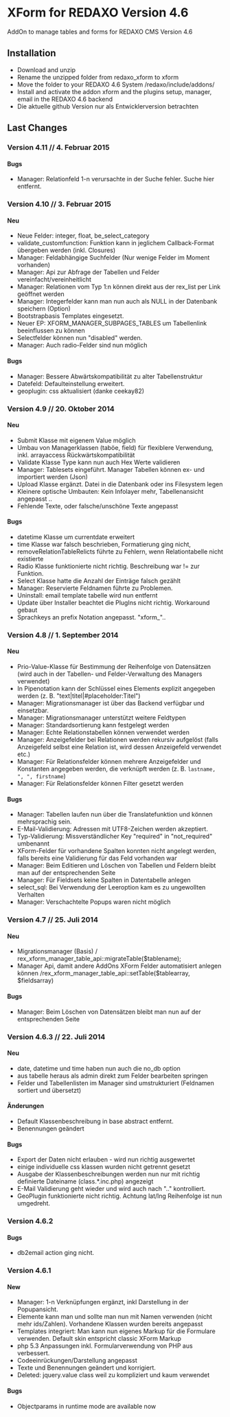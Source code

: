 XForm for REDAXO Version 4.6
=============

AddOn to manage tables and forms for REDAXO CMS Version 4.6


Installation
-------

* Download and unzip
* Rename the unzipped folder from redaxo_xform to xform
* Move the folder to your REDAXO 4.6 System /redaxo/include/addons/
* Install and activate the addon xform and the plugins setup, manager, email in the REDAXO 4.6 backend
* Die aktuelle github Version nur als Entwicklerversion betrachten

Last Changes
-------

### Version 4.11 // 4. Februar 2015

#### Bugs
* Manager: Relationfeld 1-n verursachte in der Suche fehler. Suche hier entfernt.


### Version 4.10 // 3. Februar 2015

#### Neu
* Neue Felder: integer, float, be_select_category
* validate_customfunction: Funktion kann in jeglichem Callback-Format übergeben werden (inkl. Closures)
* Manager: Feldabhängige Suchfelder (Nur wenige Felder im Moment vorhanden)
* Manager: Api zur Abfrage der Tabellen und Felder vereinfacht/vereinheitlicht
* Manager: Relationen vom Typ 1:n können direkt aus der rex_list per Link geöffnet werden
* Manager: Integerfelder kann man nun auch als NULL in der Datenbank speichern (Option)
* Bootstrapbasis Templates eingesetzt.
* Neuer EP: XFORM_MANAGER_SUBPAGES_TABLES um Tabellenlink beeinflussen zu können
* Selectfelder können nun "disabled" werden.
* Manager: Auch radio-Felder sind nun möglich

#### Bugs
* Manager: Bessere Abwärtskompatibilität zu alter Tabellenstruktur
* Datefeld: Defaulteinstellung erweitert.
* geoplugin: css aktualisiert (danke ceekay82)

### Version 4.9 // 20. Oktober 2014

#### Neu
* Submit Klasse mit eigenem Value möglich
* Umbau von Managerklassen (taböe, field) für flexiblere Verwendung, inkl. arrayaccess Rückwärtskompatibilität
* Validate Klasse Type kann nun auch Hex Werte validieren
* Manager: Tablesets eingeführt. Manager Tabellen können ex- und importiert werden (Json)
* Upload Klasse ergänzt. Datei in die Datenbank oder ins Filesystem legen
* Kleinere optische Umbauten: Kein Infolayer mehr, Tabellenansicht angepasst ..
* Fehlende Texte, oder falsche/unschöne Texte angepasst

#### Bugs

* datetime Klasse um currentdate erweitert
* time Klasse war falsch beschrieben, Formatierung ging nicht,
* removeRelationTableRelicts führte zu Fehlern, wenn Relationtabelle nicht existierte
* Radio Klasse funktionierte nicht richtig. Beschreibung war != zur Funktion.
* Select Klasse hatte die Anzahl der Einträge falsch gezählt
* Manager: Reservierte Feldnamen führte zu Problemen.
* Uninstall: email template tabelle wird nun entfernt
* Update über Installer beachtet die PlugIns nicht richtig. Workaround gebaut
* Sprachkeys an prefix Notation angepasst. "xform_"..


### Version 4.8 // 1. September 2014

#### Neu

* Prio-Value-Klasse für Bestimmung der Reihenfolge von Datensätzen (wird auch in der Tabellen- und Felder-Verwaltung des Managers verwendet)
* In Pipenotation kann der Schlüssel eines Elements explizit angegeben werden (z. B. "text|titel|#placeholder:Titel")
* Manager: Migrationsmanager ist über das Backend verfügbar und einsetzbar.
* Manager: Migrationsmanager unterstützt weitere Feldtypen
* Manager: Standardsortierung kann festgelegt werden
* Manager: Echte Relationstabellen können verwendet werden
* Manager: Anzeigefelder bei Relationen werden rekursiv aufgelöst (falls Anzeigefeld selbst eine Relation ist, wird dessen Anzeigefeld verwendet etc.)
* Manager: Für Relationsfelder können mehrere Anzeigefelder und Konstanten angegeben werden, die verknüpft werden (z. B. `lastname, ", ", firstname`)
* Manager: Für Relationsfelder können Filter gesetzt werden

#### Bugs

* Manager: Tabellen laufen nun über die Translatefunktion und können mehrsprachig sein.
* E-Mail-Validierung: Adressen mit UTF8-Zeichen werden akzeptiert.
* Typ-Validierung: Missverständlicher Key "required" in "not_required" umbenannt
* XForm-Felder für vorhandene Spalten konnten nicht angelegt werden, falls bereits eine Validierung für das Feld vorhanden war
* Manager: Beim Editieren und Löschen von Tabellen und Feldern bleibt man auf der entsprechenden Seite
* Manager: Für Fieldsets keine Spalten in Datentabelle anlegen
* select_sql: Bei Verwendung der Leeroption kam es zu ungewollten Verhalten
* Manager: Verschachtelte Popups waren nicht möglich


### Version 4.7 // 25. Juli 2014

#### Neu

* Migrationsmanager (Basis) / rex_xform_manager_table_api::migrateTable($tablename);
* Manager Api, damit andere AddOns XForm Felder automatisiert anlegen können /rex_xform_manager_table_api::setTable($tablearray, $fieldsarray)

#### Bugs

* Manager: Beim Löschen von Datensätzen bleibt man nun auf der entsprechenden Seite


### Version 4.6.3 // 22. Juli 2014

#### Neu

* date, datetime und time haben nun auch die no_db option
* aus tabelle heraus als admin direkt zum Felder bearbeiten springen
* Felder und Tabellenlisten im Manager sind umstrukturiert (Feldnamen sortiert und übersetzt)


#### Änderungen

* Default Klassenbeschreibung in base abstract entfernt.
* Benennungen geändert

#### Bugs

* Export der Daten nicht erlauben - wird nun richtig ausgewertet
* einige individuelle css klassen wurden nicht getrennt gesetzt
* Ausgabe der Klassenbeschreibungen werden nun nur mit richtig definierte Dateiname (class.*.inc.php) angezeigt
* E-Mail Validierung geht wieder und wird auch nach ".." kontrolliert.
* GeoPlugin funktionierte nicht richtig. Achtung lat/lng Reihenfolge ist nun umgedreht.


### Version 4.6.2

#### Bugs

* db2email action ging nicht.


### Version 4.6.1

#### New

* Manager: 1-n Verknüpfungen ergänzt, inkl Darstellung in der Popupansicht.
* Elemente kann man und sollte man nun mit Namen verwenden (nicht mehr ids/Zahlen). Vorhandene Klassen wurden bereits angepasst
* Templates integriert: Man kann nun eigenes Markup für die Formulare verwenden. Default skin entspricht classic XForm Markup
* php 5.3 Anpassungen inkl. Formularverwendung von PHP aus verbessert.
* Codeeinrückungen/Darstellung angepasst
* Texte und Benennungen geändert und korrigiert.
* Deleted: jquery.value class weil zu kompliziert und kaum verwendet


#### Bugs

* Objectparams in runtime mode are available now

